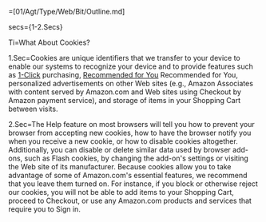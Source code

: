 =[01/Agt/Type/Web/Bit/Outline.md]

secs={1-2.Secs}

 
Ti=What About Cookies? 
		
1.Sec=Cookies are unique identifiers that we transfer to your device to enable our systems to recognize your device and to provide features such as <a href="/gp/help/customer/display.html?nodeId=468480">1-Click</a> purchasing, <a class="help-display-cond help-display-cond-hidden help-display-cond-rule-platform-DesktopBrowser" href="https://www.amazon.com/gp/yourstore/nr/ref=hp_468496_recommended" target="_blank">Recommended for You</a> <span class="help-display-cond help-display-cond-hidden help-display-cond-rule-platform-MobileBrowser help-display-cond-rule-platform-MobileApp">Recommended for You</span>, personalized advertisements on other Web sites (e.g., Amazon Associates with content served by Amazon.com and Web sites using Checkout by Amazon payment service), and storage of items in your Shopping Cart between visits. </span>

 
2.Sec=The Help feature on most browsers will tell you how to prevent your browser from accepting new cookies, how to have the browser notify you when you receive a new cookie, or how to disable cookies altogether. Additionally, you can disable or delete similar data used by browser add-ons, such as Flash cookies, by changing the add-on's settings or visiting the Web site of its manufacturer. Because cookies allow you to take advantage of some of Amazon.com's essential features, we recommend that you leave them turned on. For instance, if you block or otherwise reject our cookies, you will not be able to add items to your Shopping Cart, proceed to Checkout, or use any Amazon.com products and services that require you to Sign in. </span>
